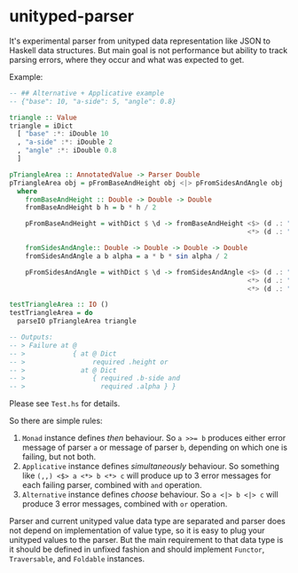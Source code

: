 # unityped-parser

It's experimental parser from unityped data representation like JSON
to Haskell data structures. But main goal is not performance but
ability to track parsing errors, where they occur and what was
expected to get.

Example:

```haskell
-- ## Alternative + Applicative example
-- {"base": 10, "a-side": 5, "angle": 0.8}

triangle :: Value
triangle = iDict
  [ "base" :*: iDouble 10
  , "a-side" :*: iDouble 2
  , "angle" :*: iDouble 0.8
  ]

pTriangleArea :: AnnotatedValue -> Parser Double
pTriangleArea obj = pFromBaseAndHeight obj <|> pFromSidesAndAngle obj
  where
    fromBaseAndHeight :: Double -> Double -> Double
    fromBaseAndHeight b h = b * h / 2

    pFromBaseAndHeight = withDict $ \d -> fromBaseAndHeight <$> (d .: "base")
                                                            <*> (d .: "height")

    fromSidesAndAngle:: Double -> Double -> Double -> Double
    fromSidesAndAngle a b alpha = a * b * sin alpha / 2

    pFromSidesAndAngle = withDict $ \d -> fromSidesAndAngle <$> (d .: "a-side")
                                                            <*> (d .: "b-side")
                                                            <*> (d .: "alpha")

testTriangleArea :: IO ()
testTriangleArea = do
  parseIO pTriangleArea triangle

-- Outputs:
-- > Failure at @
-- >            { at @ Dict
-- >                 required .height or
-- >              at @ Dict
-- >                 { required .b-side and
-- >                   required .alpha } }
```

Please see `Test.hs` for details.

So there are simple rules:
  1. `Monad` instance defines *then* behaviour. So `a >>= b` produces
     either error message of parser `a` or message of parser `b`, depending
     on which one is failing, but not both.
  2. `Applicative` instance defines *simultaneously* behaviour. So
     something like `(,,) <$> a <*> b <*> c` will produce up to 3 error
     messages for each failing parser, combined with `and` operation.
  3. `Alternative` instance defines *choose* behaviour. So `a <|> b <|> c`
     will produce 3 error messages, combined with `or` operation.

Parser and current unityped value data type are separated and parser
does not depend on implementation of value type, so it is easy to plug
your unityped values to the parser. But the main requirement to that
data type is it should be defined in unfixed fashion and should
implement `Functor`, `Traversable`, and `Foldable` instances.
